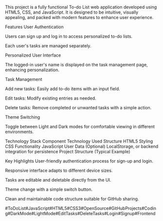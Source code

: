 This project is a fully functional To-do List web application developed using HTML5, CSS, and JavaScript. It is designed to be intuitive, visually appealing, and packed with modern features to enhance user experience.

Features
User Authentication

Users can sign up and log in to access personalized to-do lists.

Each user's tasks are managed separately.

Personalized User Interface

The logged-in user's name is displayed on the task management page, enhancing personalization.

Task Management

Add new tasks: Easily add to-do items with an input field.

Edit tasks: Modify existing entries as needed.

Delete tasks: Remove completed or unwanted tasks with a simple action.

Theme Switching

Toggle between Light and Dark modes for comfortable viewing in different environments.

Technology Stack
Component	Technology Used
Structure	HTML5
Styling	CSS
Functionality	JavaScript
User Data	(Optional) LocalStorage, or backend integration for persistence
Project Structure (Typical Example)

Key Highlights
User-friendly authentication process for sign-up and login.

Responsive interface adapts to different device sizes.

Tasks are editable and deletable directly from the UI.

Theme change with a simple switch button.

Clean and maintainable code structure suitable for GitHub sharing.

#ToDoList#JavaScript#HTML5#CSS3#OpenSource#GitHubProjects#Coding#DarkMode#LightMode#EditTasks#DeleteTasks#Login#Signup#Frontend
